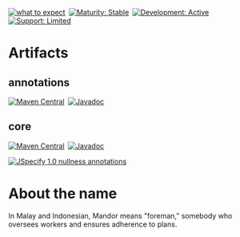 [![](https://img.shields.io/badge/what%20to%20expect%20➞-purple "what to expect")](https://www.donmccurdy.com/2023/07/03/expectations-in-open-source/)&ensp;[![](https://img.shields.io/badge/maturity-experimental-yellow "Maturity: Stable")](https://www.donmccurdy.com/2023/07/03/expectations-in-open-source/#maturity)&ensp;[![](https://img.shields.io/badge/development-active-blue "Development: Active")](https://www.donmccurdy.com/2023/07/03/expectations-in-open-source/#development)&ensp;[![](https://img.shields.io/badge/support-limited-yellow "Support: Limited")](https://www.donmccurdy.com/2023/07/03/expectations-in-open-source/#support)


# Artifacts


## annotations

[![](https://img.shields.io/maven-central/v/dev.bannmann.mandor/annotations?color=brightgreen "Maven Central")](https://central.sonatype.com/artifact/dev.bannmann.mandor/annotations)&ensp;[![](https://javadoc.io/badge2/dev.bannmann.mandor/annotations/javadoc.svg "Javadoc")](https://javadoc.io/doc/dev.bannmann.mandor/annotations)


## core

[![](https://img.shields.io/maven-central/v/dev.bannmann.mandor/core?color=brightgreen "Maven Central")](https://central.sonatype.com/artifact/dev.bannmann.mandor/core)&ensp;[![](https://javadoc.io/badge2/dev.bannmann.mandor/core/javadoc.svg "Javadoc")](https://javadoc.io/doc/dev.bannmann.mandor/core)

[![](https://img.shields.io/badge/nullness_annotations-JSpecify_1.0-darkgreen "JSpecify 1.0 nullness annotations")](https://jspecify.dev/)


# About the name

In Malay and Indonesian, Mandor means "foreman," somebody who oversees workers and ensures adherence to plans.

